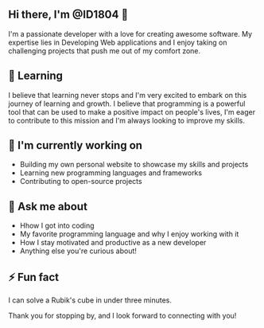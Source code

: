 ## Hi there, I'm @ID1804 👋

I'm a passionate developer with a love for creating awesome software. My expertise lies in Developing Web applications and I enjoy taking on challenging projects that push me out of my comfort zone.

## 🌱 Learning
I believe that learning never stops and I'm very excited to embark on this journey of learning and growth. I believe that programming is a powerful tool that can be used to make a positive impact on people's lives,  I'm eager to contribute to this mission and I'm always looking to improve my skills.

## 🔭 I'm currently working on
- Building my own personal website to showcase my skills and projects
- Learning new programming languages and frameworks
- Contributing to open-source projects

## 💬 Ask me about
- Hhow I got into coding
- My favorite programming language and why I enjoy working with it
- How I stay motivated and productive as a new developer
- Anything else you're curious about!

## ⚡ Fun fact
I can solve a Rubik's cube in under three minutes.

Thank you for stopping by, and I look forward to connecting with you!
